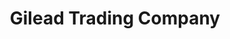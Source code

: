 ---
title: "Gilead Trading Company"
url: /mount-gilead/gilead-trading-company/
shop: Antiquitäten
---
